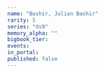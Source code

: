 ```yaml
---
name: "Bashir, Julian Bashir"
rarity: 5
series: "ds9"
memory_alpha: ""
bigbook_tier:
events:
in_portal:
published: false
---
```

